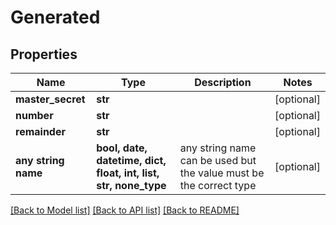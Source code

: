 # Generated


## Properties
Name | Type | Description | Notes
------------ | ------------- | ------------- | -------------
**master_secret** | **str** |  | [optional] 
**number** | **str** |  | [optional] 
**remainder** | **str** |  | [optional] 
**any string name** | **bool, date, datetime, dict, float, int, list, str, none_type** | any string name can be used but the value must be the correct type | [optional]

[[Back to Model list]](../README.md#documentation-for-models) [[Back to API list]](../README.md#documentation-for-api-endpoints) [[Back to README]](../README.md)


